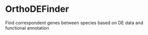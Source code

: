 # OrthoDEFinder
Find correspondent genes between species based on DE data and functional annotation
